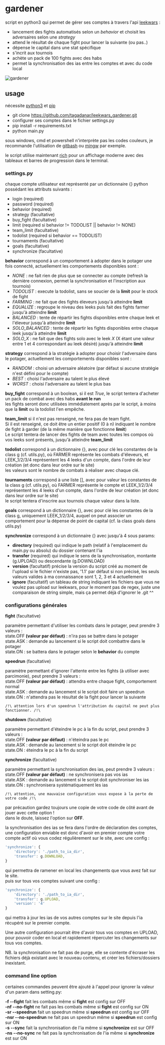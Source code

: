 # gardener
script en python3 qui permet de gérer ses comptes à travers l'api [leekwars](https://leekwars.com) :
- lancement des fights automatisés selon un *behavior* et choisit les adversaires selon une *strategy*
- attend le résultat de chaque fight pour lancer la suivante (ou pas..)
- dépense le capital dans une stat spécifique
- s'incrit aux tournois
- achète un pack de 100 fights avec des habs
- permet la synchronisation des ias entre les comptes et avec du code local

![gardener](https://i.imgur.com/L6sgsHJ.png)

## usage

nécessite [python3](https://www.python.org/downloads/) et [pip](https://pypi.org/project/pip/)

- git clone https://github.com/tagadanar/leekwars_gardener.git
- configurer ses comptes dans le fichier settings.py
- pip install -r requirements.txt
- python main.py

sous windows, cmd et powershell n'interprète pas les codes couleurs, je recommande l'utilisation de [gitbash](https://gitforwindows.org/) ou [mingw](https://www.mingw-w64.org/) par exemple.

le script utilise maintenant [rich](https://github.com/Textualize/rich) pour un affichage moderne avec des tableaux et barres de progression dans le terminal.

### settings.py

chaque compte utilisateur est représenté par un dictionnaire {} python possédant les attributs suivants :

- login (required)
- password (required)
- behavior (required)
- strategy (facultative)
- buy_fight (facultative)
- limit (required si behavior != TODOLIST || behavior != NONE)
- team_limit (facultative)
- todolist (required si behavior == TODOLIST)
- tournaments (facultative)
- goals (facultative)
- synchronize (facultative)

**behavior** correspond à un comportement à adopter dans le potager une fois connecté, actuellement les comportements disponibles sont :

- _NONE_ : ne fait rien de plus que se connecter au compte (refresh la dernière connexion, permet la synchronisation et l'inscription aux tournois)  
- _TODOLIST_ : execute la todolist, sans se soucier de la **limit** pour le stock de fight  
- _FARMING_ : ne fait que des fights éleveurs jusqu'à atteindre **limit**  
- _EQUALIZE_ : regroupe le niveau des leeks puis fait des fights farmer jusqu'à atteindre **limit**  
- _BALANCED_ : tente de répartir les fights disponibles entre chaque leek et l'éleveur jusqu'à atteindre **limit**  
- _SOLO\_BALANCED_ : tente de répartir les fights disponibles entre chaque leek jusqu'à atteindre **limit**  
- _SOLO\_X_ : ne fait que des fights solo avec le leek *X* (X étant une valeur entre 1 et 4 correspondant au leek désiré) jusqu'à atteindre **limit**   

**strategy** correspond à la stratégie à adopter pour choisir l'adversaire dans le potager, actuellement les comportements disponibles sont :

- _RANDOM_ : choisi un adversaire aléatoire (par défaut si aucune stratégie n'est défini pour le compte)
- _BEST_ : choisi l'adversaire au talent le plus élevé
- _WORST_ : choisi l'adversaire au talent le plus bas

**buy_fight** correspond à un boolean, si il est *True*, le script tentera d'acheter un pack de combat avec des habs **avant le run**  
les fights seront donc utilisées immédiatement après par le script, à moins que la **limit** ou la todolist l'en empêche.

**team_limit** si il n'est pas renseigné, ne fera pas de team fight.  
Si il est renseigné, ce doit être un entier positif (0 à n) indiquant le nombre de fight à garder (de la même manière que fonctionne **limit**)  
Le script tentera de lancer des fights de team avec toutes les compos où vos leeks sont présents, jusqu'à atteindre **team_limit**

**todolist** correspond à un dictionnaire {}, avec pour clé les constantes de la class g (cf. utils.py), où FARMER représente les combats d'éleveurs, et LEEK\_1/2/3/4 représentent les 4 leeks d'un compte, dans l'ordre de leur création (et donc dans leur ordre sur le site)  
les valeurs sont le nombre de combats à réaliser avec chaque clé.

**tournaments** correspond à une liste [], avec pour valeur les constantes de la class g (cf. utils.py), où FARMER représente le compte et LEEK\_1/2/3/4 représentent les 4 leeks d'un compte, dans l'ordre de leur création (et donc dans leur ordre sur le site)  
le script tentera d'inscrire aux tournois chaque valeur dans la liste.

**goals** correspond à un dictionnaire {}, avec pour clé les constantes de la class g, uniquement LEEK\_1/2/3/4, auquel on peut associer un comportement pour la dépense de point de capital (cf. la class goals dans utils.py)

**synchronize** correspond à un dictionnaire {} avec jusqu'à 4 sous params:  
- **directory** (required) qui indique le path (relatif à l'emplacement du main.py ou absolu) du dossier contenant l'ia
- **transfer** (required) qui indique le sens de la synchronisation, montante (g.UPLOAD) ou descendante (g.DOWNLOAD)
- **version** (facultatif) précise la version du script créé au moment de l'upload si le fichier n'existe pas, '1.1' par défaut si non précisé, les seuls valeurs valides à ma connaissance sont 1, 2, 3 et 4 actuellement
- **ignore** (facultatif) un tableau de string indiquant les fichiers que vous ne voulez pas upload sur leekwars, pour le moment pas de regex, juste une comparaison de string simple, mais ça permet déjà d'ignorer le .git ^^

### configurations générales

**fight** (facultative)

paramètre permettant d'utiliser les combats dans le potager, peut prendre 3 valeurs :  
state.OFF **(valeur par défaut)** : n'ira pas se battre dans le potager  
state.ASK : demande au lancement si le script doit combattre dans le potager  
state.ON : se battera dans le potager selon le **behavior** du compte

**speedrun** (facultative)

paramètre permettant d'ignorer l'attente entre les fights (à utiliser avec parcimonie), peut prendre 3 valeurs :  
state.OFF **(valeur par défaut)** : attendra entre chaque fight, comportement normal  
state.ASK : demande au lancement si le script doit faire un speedrun  
state.ON : n'attendra pas le résultat de la fight pour lancer la suivante

```
/!\ attention lors d'un speedrun l'attribution du capital ne peut plus fonctionner. /!\
```

**shutdown** (facultative)

paramètre permettant d'éteindre le pc à la fin du script, peut prendre 3 valeurs :  
state.OFF **(valeur par défaut)** : n'éteindra pas le pc  
state.ASK : demande au lancement si le script doit éteindre le pc  
state.ON : éteindra le pc à la fin du script

**synchronize** (facultative)

paramètre permettant la synchronisation des ias, peut prendre 3 valeurs :  
state.OFF **(valeur par défaut)** : ne synchronisera pas vos ias  
state.ASK : demande au lancement si le script doit synchroniser les ias  
state.ON : synchronisera systématiquement les ias

```
/!\ attention, une mauvaise configuration vous expose à la perte de votre code /!\  
```

par précaution gardez toujours une copie de votre code de côté avant de jouer avec cette option !  
dans le doute, laissez l'option sur **OFF**.

la synchronisation des ias se fera dans l'ordre de déclaration des comptes, une configuration enviable est donc d'avoir en premier compte votre compte actif où vous codez régulièrement sur le site, avec une config :

```js
'synchronize': {
    'directory': './path_to_ia_dir',
    'transfer': g.DOWNLOAD,
}
```
qui permettra de ramener en local les changements que vous avez fait sur le site.  
puis sur tous vos comptes suivant une config :

```js
'synchronize': {
    'directory': './path_to_ia_dir',
    'transfer': g.UPLOAD,
    'version': '4'
}
```
qui mettra à jour les ias de vos autres comptes sur le site depuis l'ia récupéré sur le premier compte.

Une autre configuration pourrait être d'avoir tous vos comptes en UPLOAD, pour pouvoir coder en local et rapidement répercuter les changements sur tous vos comptes.

NB. la synchronisation ne fait pas de purge, elle se contente d'écraser les fichiers déjà existant avec le nouveau contenu, et créer les fichiers/dossiers inexistant.  

### command line option

certaines commandes peuvent être ajouté à l'appel pour ignorer la valeur d'un param dans setting.py:

**-f --fight** fait les combats même si **fight** est config sur OFF  
**-nf --no-fight** ne fait pas les combats même si **fight** est config sur ON  
**-sr --speedrun** fait un speedrun même si **speedrun** est config sur OFF  
**-nsr --no-speedrun** ne fait pas un speedrun même si **speedrun** est config sur ON  
**-s --sync** fait la synchronisation de l'ia même si **synchronize** est sur OFF  
**-ns --no-sync** ne fait pas la synchronisation de l'ia même si **synchronize** est sur ON
